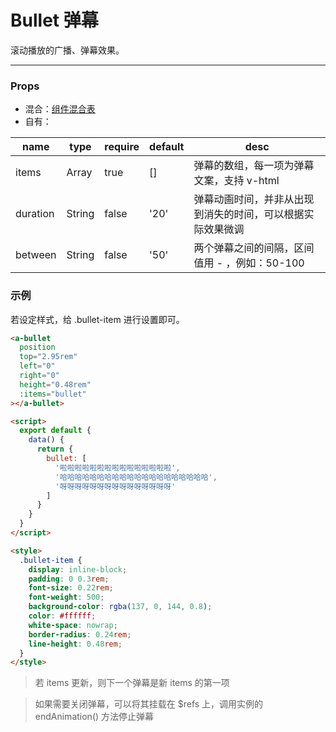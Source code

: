 # Bullet 弹幕

滚动播放的广播、弹幕效果。

---

### Props

- 混合：[组件混合表](docs/components/mixins/Components.md)
- 自有：

| name     | type   | require | default | desc                                                       |
| -------- | ------ | ------- | ------- | ---------------------------------------------------------- |
| items    | Array  | true    | []      | 弹幕的数组，每一项为弹幕文案，支持 v-html                  |
| duration | String | false   | '20'    | 弹幕动画时间，并非从出现到消失的时间，可以根据实际效果微调 |
| between  | String | false   | '50'    | 两个弹幕之间的间隔，区间值用 - ，例如：50-100              |

### 示例

若设定样式，给 .bullet-item 进行设置即可。

```html
<a-bullet
  position
  top="2.95rem"
  left="0"
  right="0"
  height="0.48rem"
  :items="bullet"
></a-bullet>

<script>
  export default {
    data() {
      return {
        bullet: [
          '啦啦啦啦啦啦啦啦啦啦啦啦啦啦啦',
          '哈哈哈哈哈哈哈哈哈哈哈哈哈哈哈哈哈哈哈哈',
          '呀呀呀呀呀呀呀呀呀呀呀呀呀呀呀'
        ]
      }
    }
  }
</script>

<style>
  .bullet-item {
    display: inline-block;
    padding: 0 0.3rem;
    font-size: 0.22rem;
    font-weight: 500;
    background-color: rgba(137, 0, 144, 0.8);
    color: #ffffff;
    white-space: nowrap;
    border-radius: 0.24rem;
    line-height: 0.48rem;
  }
</style>
```

> 若 items 更新，则下一个弹幕是新 items 的第一项

> 如果需要关闭弹幕，可以将其挂载在 \$refs 上，调用实例的 endAnimation() 方法停止弹幕
